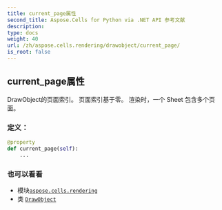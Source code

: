 ```yaml
---
title: current_page属性
second_title: Aspose.Cells for Python via .NET API 参考文献
description:
type: docs
weight: 40
url: /zh/aspose.cells.rendering/drawobject/current_page/
is_root: false
---
```

## current_page属性

 DrawObject的页面索引。
页面索引基于零。
渲染时，一个 Sheet 包含多个页面。
### 定义：
```python
@property
def current_page(self):
    ...
```

### 也可以看看
* 模块[`aspose.cells.rendering`](../../)
* 类 [`DrawObject`](/cells/python-net/zh/aspose.cells.rendering/drawobject)
